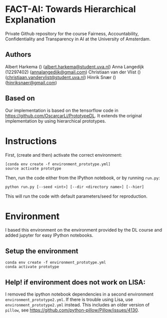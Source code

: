 # FACT-AI: Towards Hierarchical Explanation
Private Github repository for the course Fairness, Accountability, Confidentiality and Transparency in AI at the University of Amsterdam. 

## Authors
Albert Harkema () (albert.harkema@student.uva.nl)
Anna Langedijk (12297402) (annalangedijk@gmail.com)
Christiaan van der Vlist () (christiaan.vandervlist@student.uva.nl)
Hinrik Snær () (hinriksnaer@gmail.com)

## Based on
Our implementation is based on the tensorflow code in https://github.com/OscarcarLi/PrototypeDL.
It extends the original implementation by using hierarchical prototypes.

# Instructions
First, (create and then) activate the correct environment:
```
[conda env create -f environment_prototype.yml]
source activate prototype 
```

Then, run the code either from the IPython notebook, or by running `run.py`: 
```
python run.py [--seed <int>] [--dir <directory name>] [--hier]
```
This will run the code with default parameters/seed for reproduction.

# Environment
I based this environment on the environment provided by the DL course and added jupyter for easy IPython notebooks.

## Setup the environment
```
conda env create -f environment_prototype.yml
conda activate prototype
```

## Help! if environment does not work on LISA:
I removed the ipython notebook dependencies in a second environment `environment_prototype2.yml`. 
If there is trouble using Lisa, use `environment_prototype2.yml` instead.
This includes an older version of `pillow`, see https://github.com/python-pillow/Pillow/issues/4130. 

